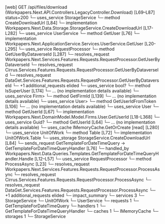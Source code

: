 [web] GET /api/files/download  (Workpapers.Next.API.Controllers.LegacyController.Download)  [L69–L87] status=200
  └─ uses_service StorageService
    └─ method CreateDownloadUrl [L84]
      └─ implementation Workpapers.Next.Data.Storage.StorageService.CreateDownloadUrl [L17-L282]
  └─ uses_service UserService
    └─ method GetUser [L76]
      └─ implementation Workpapers.Next.ApplicationService.Services.UserService.GetUser [L20-L295]
        └─ uses_service RequestProcessor
          └─ method GetUserByDataverseId [L287]
            └─ resolves_request Workpapers.Next.Services.Features.Requests.RequestProcessor.GetUserByDataverseId
            └─ resolves_request Cirrus.Services.Features.Requests.RequestProcessor.GetUserByDataverseId
            └─ resolves_request DataGet.Services.Features.Requests.RequestProcessor.GetUserByDataverseId
            └─ +1 additional_requests elided
        └─ uses_service bool?
          └─ method IsSuperUser [L174]
            └─ ... (no implementation details available)
        └─ uses_service Firm>
          └─ method GetFirmId [L139]
            └─ ... (no implementation details available)
        └─ uses_service User>
          └─ method GetUserIdFromToken [L106]
            └─ ... (no implementation details available)
        └─ uses_service User
          └─ method GetUserId [L67]
            └─ implementation Workpapers.Next.DomainModel.Model.Firms.User.GetUserId [L18-L368]
        └─ uses_service Guid?
          └─ method GetUserId [L64]
            └─ ... (no implementation details available)
        └─ uses_cache IMemoryCache.GetOrCreate [read] [L280]
  └─ uses_service UnitOfWork
    └─ method Table [L72]
      └─ implementation UnitOfWork.Table
  └─ uses_storage StorageService.CreateDownloadUrl [L84]
  └─ sends_request GetTemplateForDateTimeQuery -> GetTemplateForDateTimeQueryHandler [L76]
    └─ handled_by Workpapers.Next.Data.Queries.Templates.GetTemplateForDateTimeQueryHandler.Handle [L12–L57]
      └─ uses_service RequestProcessor
        └─ method ProcessAsync [L23]
          └─ resolves_request Workpapers.Next.Services.Features.Requests.RequestProcessor.ProcessAsync
          └─ resolves_request Cirrus.Services.Features.Requests.RequestProcessor.ProcessAsync
          └─ resolves_request DataGet.Services.Features.Requests.RequestProcessor.ProcessAsync
          └─ +1 additional_requests elided
  └─ impact_summary
    └─ services 3
      └─ StorageService
      └─ UnitOfWork
      └─ UserService
    └─ requests 1
      └─ GetTemplateForDateTimeQuery
    └─ handlers 1
      └─ GetTemplateForDateTimeQueryHandler
    └─ caches 1
      └─ IMemoryCache
    └─ storages 1
      └─ StorageService


